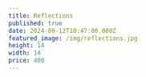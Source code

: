 ```yaml
---
title: Reflections
published: true
date: 2024-09-12T10:47:00.000Z
featured_image: /img/reflections.jpg
height: 14
width: 14
price: 400
---
```

